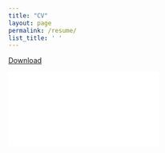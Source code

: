 ```yaml
---
title: "CV"
layout: page
permalink: /resume/
list_title: ' '
---
```

[Download](/assets/MSR-CV-oct2-2020.pdf)


<div class="pdf-embed-container">
  <iframe src="{{ "/assets/MSR-CV-oct2-2020.pdf#view=Fit" | relative_url }}" frameborder="0" allowfullscreen=""></iframe>
</div>
